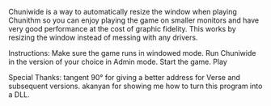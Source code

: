 Chuniwide is a way to automatically resize the window when playing Chunithm so you can enjoy playing the game on smaller monitors and have very good performance at the cost of graphic fidelity. This works by resizing the window instead of messing with any drivers. 

Instructions:
Make sure the game runs in windowed mode.
Run Chuniwide in the version of your choice in Admin mode.
Start the game.
Play

Special Thanks:
tangent 90° for giving a better address for Verse and subsequent versions.
akanyan for showing me how to turn this program into a DLL.
